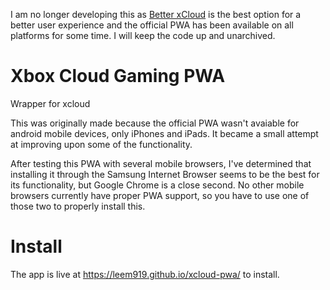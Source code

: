 I am no longer developing this as [Better xCloud](https://github.com/redphx/better-xcloud) is the best option for a better user experience and the official PWA has been available on all platforms for some time. I will keep the code up and unarchived.

# Xbox Cloud Gaming PWA
Wrapper for xcloud

This was originally made because the official PWA wasn't avaiable for android mobile devices, only iPhones and iPads. It became a small attempt at improving upon some of the functionality.

After testing this PWA with several mobile browsers, I've determined that installing it through the Samsung Internet Browser seems to be the best for its functionality, but Google Chrome is a close second. No other mobile browsers currently have proper PWA support, so you have to use one of those two to properly install this.
# Install
The app is live at https://leem919.github.io/xcloud-pwa/ to install.
